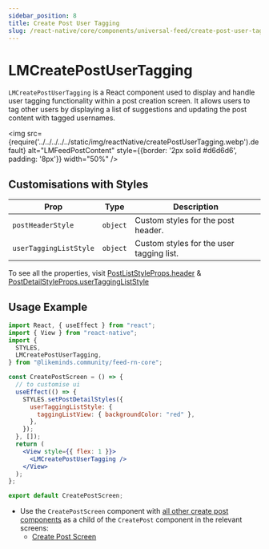 ```yaml
---
sidebar_position: 8
title: Create Post User Tagging
slug: /react-native/core/components/universal-feed/create-post-user-tagging
---
```


# LMCreatePostUserTagging

`LMCreatePostUserTagging` is a React component used to display and handle user tagging functionality within a post creation screen. It allows users to tag other users by displaying a list of suggestions and updating the post content with tagged usernames.

<img
src={require('../../../../../static/img/reactNative/createPostUserTagging.webp').default}
alt="LMFeedPostContent"
style={{border: '2px solid #d6d6d6', padding: '8px'}}
width="50%"
/>

## Customisations with Styles

| Prop                   | Type     | Description                              |
| ---------------------- | -------- | ---------------------------------------- |
| `postHeaderStyle`      | `object` | Custom styles for the post header.       |
| `userTaggingListStyle` | `object` | Custom styles for the user tagging list. |

To see all the properties, visit [PostListStyleProps.header](https://github.com/LikeMindsCommunity/likeminds-feed-reactnative/blob/main/likeminds-feed-reactnative-integration/lmFeedProvider/types.ts#L40) & [PostDetailStyleProps.userTaggingListStyle](https://github.com/LikeMindsCommunity/likeminds-feed-reactnative/blob/main/likeminds-feed-reactnative-integration/lmFeedProvider/types.ts#L274)

## Usage Example

```jsx
import React, { useEffect } from "react";
import { View } from "react-native";
import {
  STYLES,
  LMCreatePostUserTagging,
} from "@likeminds.community/feed-rn-core";

const CreatePostScreen = () => {
  // to customise ui
  useEffect(() => {
    STYLES.setPostDetailStyles({
      userTaggingListStyle: {
        taggingListView: { backgroundColor: "red" },
      },
    });
  }, []);
  return (
    <View style={{ flex: 1 }}>
      <LMCreatePostUserTagging />
    </View>
  );
};

export default CreatePostScreen;
```

- Use the `CreatePostScreen` component with [all other create post components](../../Screens/LMFeedCreatePostScreen.md#ui-components) as a child of the `CreatePost` component in the relevant screens:
  - [Create Post Screen](../../Screens/LMFeedCreatePostScreen.md)
